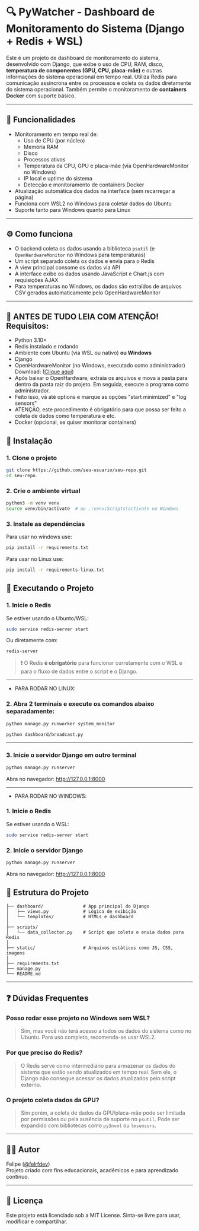 
# 🔍 PyWatcher - Dashboard de Monitoramento do Sistema (Django + Redis + WSL)

Este é um projeto de dashboard de monitoramento do sistema, desenvolvido com Django, que exibe o uso de CPU, RAM, disco, **temperatura de componentes (GPU, CPU, placa-mãe)** e outras informações do sistema operacional em tempo real. Utiliza Redis para comunicação assíncrona entre os processos e coleta os dados diretamente do sistema operacional. Também permite o monitoramento de **containers Docker** com suporte básico.

---

## 📌 Funcionalidades

- Monitoramento em tempo real de:
  - Uso de CPU (por núcleo)
  - Memória RAM
  - Disco
  - Processos ativos
  - Temperatura da CPU, GPU e placa-mãe (via OpenHardwareMonitor no Windows)
  - IP local e uptime do sistema
  - Detecção e monitoramento de containers Docker
- Atualização automática dos dados na interface (sem recarregar a página)
- Funciona com WSL2 no Windows para coletar dados do Ubuntu
- Suporte tanto para Windows quanto para Linux

---

## ⚙️ Como funciona

- O backend coleta os dados usando a biblioteca `psutil` (e `OpenHardwareMonitor` no Windows para temperaturas)
- Um script separado coleta os dados e envia para o Redis
- A view principal consome os dados via API
- A interface exibe os dados usando JavaScript e Chart.js com requisições AJAX
- Para temperaturas no Windows, os dados são extraídos de arquivos CSV gerados automaticamente pelo OpenHardwareMonitor

---

## 🧩 ANTES DE TUDO LEIA COM ATENÇÃO! Requisitos:

- Python 3.10+
- Redis instalado e rodando
- Ambiente com Ubuntu (via WSL ou nativo) **ou Windows**
- Django
- OpenHardwareMonitor (no Windows, executado como administrador) Download: ([Clique aqui](https://openhardwaremonitor.org/downloads/))
- Após baixar o OpenHardware, extraia os arquivos e mova a pasta para dentro da pasta raiz do projeto. Em seguida, execute o programa como administrador.
- Feito isso, vá até options e marque as opções "start minimized" e "log sensors"
- ATENÇÃO, este procedimento é obrigatório para que possa ser feito a coleta de dados como temperatura e etc.
- Docker (opcional, se quiser monitorar containers)


## 🚀 Instalação

### 1. Clone o projeto

```bash
git clone https://github.com/seu-usuario/seu-repo.git
cd seu-repo
```

### 2. Crie o ambiente virtual

```bash
python3 -m venv venv
source venv/bin/activate  # ou .\venv\Scripts\activate no Windows
```

### 3. Instale as dependências

Para usar no windows use:
```bash
pip install -r requirements.txt
```
Para usar no Linux use:

```bash
pip install -r requirements-linux.txt
```

## 🧠 Executando o Projeto

### 1. Inicie o Redis

Se estiver usando o Ubunto/WSL:

```bash
sudo service redis-server start
```

Ou diretamente com:

```bash
redis-server
```

> ❗ O Redis **é obrigatório** para funcionar corretamente com o WSL e para o fluxo de dados entre o script e o Django.

---

- PARA RODAR NO LINUX:

### 2. Abra 2 terminais e execute os comandos abaixo separadamente:

```bash
python manage.py runworker system_monitor
```

```bash
python dashboard/broadcast.py
```

---

### 3. Inicie o servidor Django em outro terminal

```bash
python manage.py runserver
```

Abra no navegador: http://127.0.0.1:8000

---

- PARA RODAR NO WINDOWS:

### 1. Inicie o Redis

Se estiver usando o WSL:

```bash
sudo service redis-server start
```

### 2. Inicie o servidor Django

```bash
python manage.py runserver
```

Abra no navegador: http://127.0.0.1:8000




## 📁 Estrutura do Projeto

```
├── dashboard/               # App principal do Django
│   ├── views.py             # Lógica de exibição
│   └── templates/           # HTMLs e dashboard
│
├── scripts/
│   └── data_collector.py    # Script que coleta e envia dados para Redis
│
├── static/                  # Arquivos estáticos como JS, CSS, imagens
│
├── requirements.txt
├── manage.py
└── README.md
```

---

## ❓ Dúvidas Frequentes

### Posso rodar esse projeto no Windows sem WSL?
> Sim, mas você não terá acesso a todos os dados do sistema como no Ubuntu. Para uso completo, recomenda-se usar WSL2.

### Por que preciso do Redis?
> O Redis serve como intermediário para armazenar os dados do sistema que estão sendo atualizados em tempo real. Sem ele, o Django não consegue acessar os dados atualizados pelo script externo.

### O projeto coleta dados da GPU?
> Sim porém, a coleta de dados da GPU/placa-mãe pode ser limitada por permissões ou pela ausência de suporte no `psutil`. Pode ser expandido com bibliotecas como `py3nvml` ou `lmsensors`.

---


## 👨‍💻 Autor

Felipe ([@felrfdev](https://www.instagram.com/felrfdev/))  
Projeto criado com fins educacionais, acadêmicos e para aprendizado contínuo.

---

## 🧾 Licença

Este projeto está licenciado sob a MIT License. Sinta-se livre para usar, modificar e compartilhar.